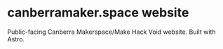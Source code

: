 # canberramaker.space website

Public-facing Canberra Makerspace/Make Hack Void website. Built with Astro.
